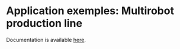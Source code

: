# Application exemples: Multirobot production line

Documentation is available [here](https://www.docs.niryo.com/applications/ned/source/examples/prototype_multirobot_production_line).
